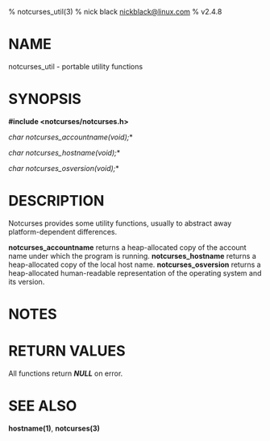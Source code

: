 % notcurses_util(3)
% nick black <nickblack@linux.com>
% v2.4.8

# NAME

notcurses_util - portable utility functions

# SYNOPSIS

**#include <notcurses/notcurses.h>**

**char* notcurses_accountname(void);**

**char* notcurses_hostname(void);**

**char* notcurses_osversion(void);**

# DESCRIPTION

Notcurses provides some utility functions, usually to abstract away
platform-dependent differences.

**notcurses_accountname** returns a heap-allocated copy of the account
name under which the program is running. **notcurses_hostname** returns
a heap-allocated copy of the local host name. **notcurses_osversion**
returns a heap-allocated human-readable representation of the operating
system and its version.

# NOTES

# RETURN VALUES

All functions return ***NULL*** on error.

# SEE ALSO

**hostname(1)**,
**notcurses(3)**

